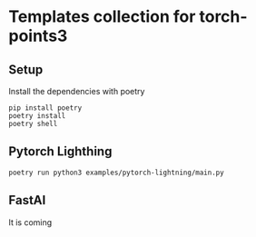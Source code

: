 # Templates collection for torch-points3

## Setup

Install the dependencies with poetry

```
pip install poetry
poetry install
poetry shell
```

## Pytorch Lighthing

```
poetry run python3 examples/pytorch-lightning/main.py
```

## FastAI

It is coming
